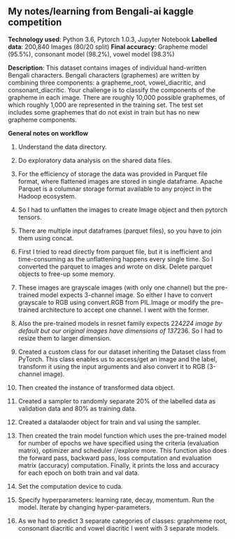 ## My notes/learning from Bengali-ai kaggle competition

**Technology used**: Python 3.6, Pytorch 1.0.3, Jupyter Notebook
**Labelled data**: 200,840 Images (80/20 split)
**Final accuracy**: Grapheme model (95.5%), consonant model (98.2%), vowel model (98.3%)

**Description**: This dataset contains images of individual hand-written Bengali characters. Bengali characters (graphemes) are written by combining three components: a grapheme_root, vowel_diacritic, and consonant_diacritic. Your challenge is to classify the components of the grapheme in each image. There are roughly 10,000 possible graphemes, of which roughly 1,000 are represented in the training set. The test set includes some graphemes that do not exist in train but has no new grapheme components.


**General notes on workflow**

1. Understand the data directory.

2. Do exploratory data analysis on the shared data files.

3. For the efficiency of storage the data was provided in Parquet file format, where flattened images are stored in single dataframe.
Apache Parquet is a columnar storage format available to any project in the Hadoop ecosystem.

4. So I had to unflatten the images to create Image object and then pytorch tensors.

5. There are multiple input dataframes (parquet files), so you have to join them using concat.

6. First I tried to read directly from parquet file, but it is inefficient and time-consuming as the unflattening happens every single time.
So I converted the parquet to images and wrote on disk. Delete parquet objects to free-up some memory.

7. These images are grayscale images (with only one channel) but the pre-trained model expects 3-channel image. 
So either I have to convert grayscale to RGB using convert.RGB from PIL.Image or modify the pre-trained architecture to accept one channel. I went with the former.

8. Also the pre-trained models in resnet family expects 224*224 image by default but our original images have dimensions of 137*236. So I had to resize them to larger dimension.

9. Created a custom class for our dataset inheriting the Dataset class from PyTorch. This class enables us to access/get an image and the label, transform it using the input arguments and also convert it to RGB (3-channel image).

10. Then created the instance of transformed data object.

11. Created a sampler to randomly separate 20% of the labelled data as validation data and 80% as training data.

12. Created a datalaoder object for train and val using the sampler.

13. Then created the train model function which uses the pre-trained model for number of epochs we have specified using the criteria (evaluation matrix), optimizer and scheduler //explore more. This function also does the forward pass, backward pass, loss computation and evaluation matrix (accuracy) computation. Finally, it prints the loss and accuracy for each epoch on both train and val data.

14. Set the computation device to cuda.

15. Specify hyperparameters: learning rate, decay, momentum. Run the model. Iterate by changing hyper-parameters.

16. As we had to predict 3 separate categories of classes: graphmeme root, consonant diacritic and vowel diacritic I went with 3 separate models.

